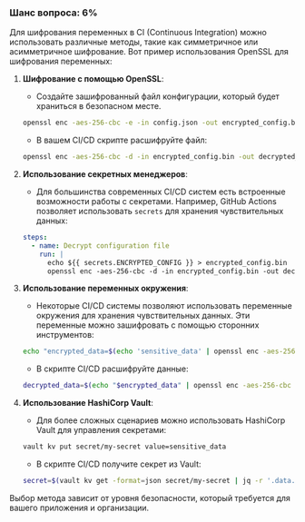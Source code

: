### Шанс вопроса: 6%

Для шифрования переменных в CI (Continuous Integration) можно использовать различные методы, такие как симметричное или асимметричное шифрование. Вот пример использования OpenSSL для шифрования переменных:

1. **Шифрование с помощью OpenSSL**:
   - Создайте зашифрованный файл конфигурации, который будет храниться в безопасном месте.
   ```bash
   openssl enc -aes-256-cbc -e -in config.json -out encrypted_config.bin
   ```
   - В вашем CI/CD скрипте расшифруйте файл:
   ```bash
   openssl enc -aes-256-cbc -d -in encrypted_config.bin -out decrypted_config.json
   ```

2. **Использование секретных менеджеров**:
   - Для большинства современных CI/CD систем есть встроенные возможности работы с секретами. Например, GitHub Actions позволяет использовать `secrets` для хранения чувствительных данных:
   ```yaml
   steps:
     - name: Decrypt configuration file
       run: |
         echo ${{ secrets.ENCRYPTED_CONFIG }} > encrypted_config.bin
         openssl enc -aes-256-cbc -d -in encrypted_config.bin -out decrypted_config.json
   ```

3. **Использование переменных окружения**:
   - Некоторые CI/CD системы позволяют использовать переменные окружения для хранения чувствительных данных. Эти переменные можно зашифровать с помощью сторонних инструментов:
   ```bash
   echo "encrypted_data=$(echo 'sensitive_data' | openssl enc -aes-256-cbc -e -a)" >> .env
   ```
   - В скрипте CI/CD расшифруйте данные:
   ```bash
   decrypted_data=$(echo "$encrypted_data" | openssl enc -aes-256-cbc -d -a)
   ```

4. **Использование HashiCorp Vault**:
   - Для более сложных сценариев можно использовать HashiCorp Vault для управления секретами:
   ```bash
   vault kv put secret/my-secret value=sensitive_data
   ```
   - В скрипте CI/CD получите секрет из Vault:
   ```bash
   secret=$(vault kv get -format=json secret/my-secret | jq -r '.data.value')
   ```

Выбор метода зависит от уровня безопасности, который требуется для вашего приложения и организации.